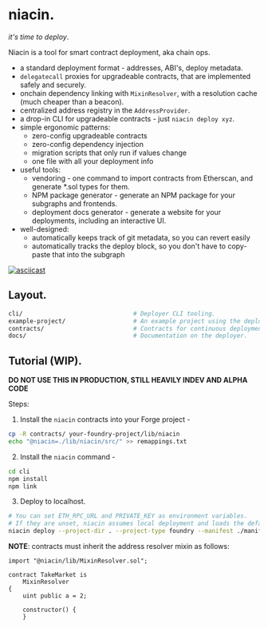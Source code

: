 # niacin.

*it's time to deploy*.

Niacin is a tool for smart contract deployment, aka chain ops.

 * a standard deployment format - addresses, ABI's, deploy metadata.
 * `delegatecall` proxies for upgradeable contracts, that are implemented safely and securely.
 * onchain dependency linking with `MixinResolver`, with a resolution cache (much cheaper than a beacon).
 * centralized address registry in the `AddressProvider`.
 * a drop-in CLI for upgradeable contracts - just `niacin deploy xyz`.
 * simple ergonomic patterns:
   * zero-config upgradeable contracts
   * zero-config dependency injection
   * migration scripts that only run if values change
   * one file with all your deployment info
 * useful tools:
   * vendoring - one command to import contracts from Etherscan, and generate *.sol types for them.
   * NPM package generator - generate an NPM package for your subgraphs and frontends.
   * deployment docs generator - generate a website for your deployments, including an interactive UI.
 * well-designed:
   * automatically keeps track of git metadata, so you can revert easily
   * automatically tracks the deploy block, so you don't have to copy-paste that into the subgraph

[![asciicast](https://asciinema.org/a/555957.svg)](https://asciinema.org/a/555957)

## Layout.

```sh
cli/                               # Deployer CLI tooling.
example-project/                   # An example project using the deployer.
contracts/                         # Contracts for continuous deployment.
docs/                              # Documentation on the deployer.
```

## Tutorial (WIP).

**DO NOT USE THIS IN PRODUCTION, STILL HEAVILY INDEV AND ALPHA CODE**

Steps:

 1. Install the `niacin` contracts into your Forge project - 
 
 ```sh
 cp -R contracts/ your-foundry-project/lib/niacin
 echo "@niacin=./lib/niacin/src/" >> remappings.txt
 ```

 2. Install the `niacin` command -
 
 ```sh
 cd cli
 npm install
 npm link
 ```
 
 3. Deploy to localhost. 
 
 ```sh
 # You can set ETH_RPC_URL and PRIVATE_KEY as environment variables.
 # If they are unset, niacin assumes local deployment and loads the default Hardhat/Founry private key for you.
 niacin deploy --project-dir . --project-type foundry --manifest ./manifest.json
 ```

**NOTE**: contracts must inherit the address resolver mixin as follows:

```
import "@niacin/lib/MixinResolver.sol";

contract TakeMarket is 
    MixinResolver 
{
	uint public a = 2;

    constructor() {
    }
```